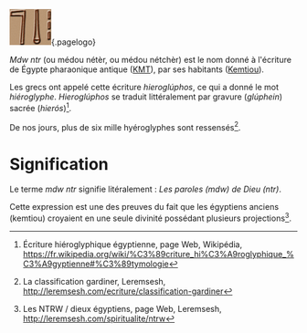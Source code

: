 <!-- TITLE: Mdw ntr / Hiéroglyphe -->
<!-- SUBTITLE: Présentation des écritures mdw ntr -->

![Mdw Ntr](/uploads/ecriture/mdw-ntr.png "Mdw Ntr"){.pagelogo}

*Mdw ntr* (ou médou nétèr, ou médou nétchèr) est le nom donné à l'écriture de Égypte pharaonique antique ([KMT](/civilisation/kmt)), par ses habitants ([Kemtiou](/peuple/kemtiou)).

Les grecs ont appelé cette écriture *hieroglúphos*, ce qui a donné le mot *hiéroglyphe*. *Hieroglúphos* se traduit littéralement par gravure (*glúphein*) sacrée (*hierós*)[^1].

De nos jours, plus de six mille hyéroglyphes sont ressensés[^3].
# Signification 
Le terme *mdw ntr* signifie litéralement : *Les paroles (mdw) de Dieu (ntr)*.

Cette expression est une des preuves du fait que les égyptiens anciens (kemtiou) croyaient en une seule divinité possédant plusieurs projections[^2].

[^1]:Écriture hiéroglyphique égyptienne, page Web, Wikipédia, https://fr.wikipedia.org/wiki/%C3%89criture_hi%C3%A9roglyphique_%C3%A9gyptienne#%C3%89tymologie
[^2]:Les NTRW / dieux égyptiens, page Web, Leremsesh, http://leremsesh.com/spiritualite/ntrw
[^3]:La classification gardiner, Leremsesh, http://leremsesh.com/ecriture/classification-gardiner